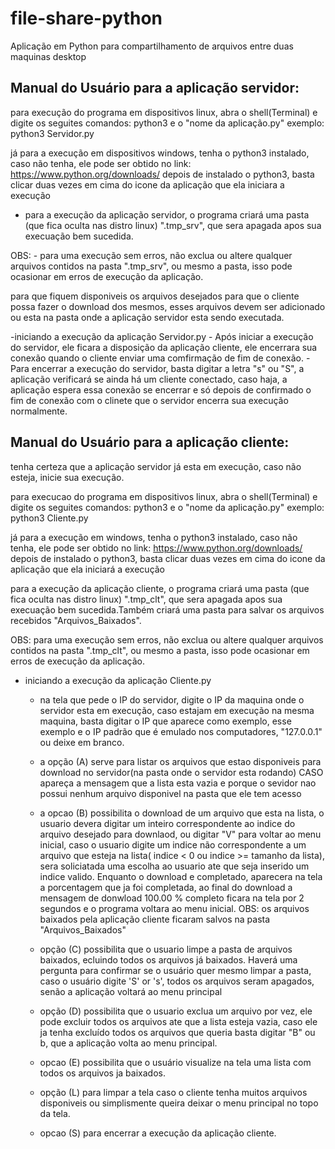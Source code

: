 # file-share-python
Aplicação em Python para compartilhamento de arquivos entre duas maquinas desktop

## Manual do Usuário para a aplicação servidor:
 

para execução do programa em dispositivos linux, abra o shell(Terminal)
e digite os seguites comandos:
	python3 e o "nome da aplicação.py"
	exemplo:	python3 Servidor.py

já para a execução em dispositivos windows, tenha o python3 instalado, caso não tenha, ele pode ser obtido no link:
		https://www.python.org/downloads/
		depois de instalado o python3, basta clicar duas vezes em cima do icone da aplicação que ela iniciara a execução

- para a execução da aplicação servidor, o programa criará uma pasta (que fica oculta nas distro linux) ".tmp_srv", que sera apagada apos sua execuação bem sucedida.

OBS:
	- para uma execução sem erros, não exclua ou altere qualquer arquivos contidos na pasta ".tmp_srv", ou mesmo a pasta, isso pode ocasionar em erros de execução da aplicação.

para que fiquem disponiveis os arquivos desejados para que o cliente possa fazer o download dos mesmos, esses arquivos devem ser adicionado ou esta na pasta onde a aplicação servidor esta sendo executada.

-iniciando a execução da aplicação Servidor.py
	- Após iniciar a execução do servidor, ele ficara a disposição da aplicação cliente, ele encerrara sua conexão quando o cliente enviar uma comfirmação de fim de conexão.
	- Para encerrar a execução do servidor, basta digitar a letra "s" ou "S", a aplicação verificará se ainda há um cliente conectado, caso haja, a aplicação espera essa conexão se encerrar e só depois de confirmado o fim de conexão com o clinete que o servidor encerra sua execução normalmente.
  
  ## Manual do Usuário para a aplicação cliente:

tenha certeza que a aplicação servidor já esta em execução, caso não esteja, inicie sua execução. 

para execucao do programa em dispositivos linux, abra o shell(Terminal)
e digite os seguites comandos:
	python3 e o "nome da aplicação.py"
	exemplo: python3 Cliente.py

já para a execução em windows, tenha o python3 instalado, caso não tenha, ele pode ser obtido no link:
		https://www.python.org/downloads/
		depois de instalado o python3, basta clicar duas vezes em cima do icone da aplicação que ela iniciará a execução

para a execução da aplicação cliente, o programa criará uma pasta (que fica oculta nas distro linux) ".tmp_clt", que sera apagada apos sua execuação bem sucedida.Também criará uma pasta para salvar os arquivos recebidos "Arquivos_Baixados".

OBS:
	para uma execução sem erros, não exclua ou altere qualquer arquivos contidos na pasta ".tmp_clt", ou mesmo a pasta, isso pode ocasionar em erros de execução da aplicação.


- iniciando a execução da aplicação Cliente.py

	- na tela que pede o IP do servidor, digite o IP da maquina onde o servidor esta em execução, caso estajam em execução na mesma maquina, basta digitar o IP que aparece como exemplo, esse exemplo e o IP padrão que é emulado nos computadores, "127.0.0.1" ou deixe em branco.
	
	- a opção (A) serve para listar os arquivos que estao disponiveis para download no servidor(na pasta onde o servidor esta rodando)
		CASO apareça a mensagem que a lista esta vazia e porque o sevidor nao possui nenhum arquivo disponivel na pasta que ele tem acesso
	
	- a opcao (B) possibilita o download de um arquivo que esta na lista, o usuario devera digitar um inteiro correspondente ao indice do arquivo desejado para downlaod, ou digitar "V" para voltar ao menu inicial, caso o usuario digite um indice não correspondente a um arquivo que esteja na lista( indice < 0 ou indice >= tamanho da lista), sera soliciatada uma escolha ao usuario ate que seja inserido um indice valido. Enquanto o download e completado, aparecera na tela a porcentagem que ja foi completada, ao final do download a mensagem de donwload 100.00 % completo ficara na tela por 2 segundos e o programa voltara ao menu inicial.
	OBS:
		os arquivos baixados pela aplicação cliente ficaram salvos na pasta "Arquivos_Baixados"

	- opção (C)  possibilita que o usuario limpe a pasta de arquivos baixados, ecluindo todos os arquivos já baixados. Haverá uma pergunta para confirmar se o usuário quer mesmo limpar a pasta, caso o usuário digite 'S' or 's', todos os arquivos seram apagados, senão a aplicação voltará ao menu principal

	- opção (D) possibilita que o usuario exclua um arquivo por vez, ele pode excluir todos os arquivos ate que a lista esteja vazia, caso ele ja tenha excluído todos os arquivos que queria basta digitar "B" ou b, que a aplicação volta ao menu principal.

	- opcao (E) possibilita que o usuário visualize na tela uma lista com todos os arquivos ja baixados. 

	- opção (L) para limpar a tela caso o cliente tenha muitos arquivos disponiveis ou simplismente queira deixar o menu principal no topo da tela.

	- opcao (S) para encerrar a execução da aplicação cliente.






